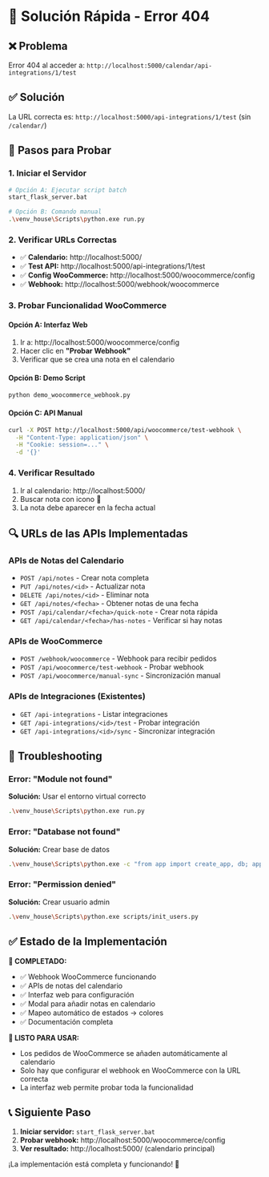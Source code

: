 # 🔧 Solución Rápida - Error 404

## ❌ Problema
Error 404 al acceder a: `http://localhost:5000/calendar/api-integrations/1/test`

## ✅ Solución
La URL correcta es: `http://localhost:5000/api-integrations/1/test` (sin `/calendar/`)

## 🚀 Pasos para Probar

### 1. Iniciar el Servidor
```bash
# Opción A: Ejecutar script batch
start_flask_server.bat

# Opción B: Comando manual
.\venv_house\Scripts\python.exe run.py
```

### 2. Verificar URLs Correctas
- ✅ **Calendario:** http://localhost:5000/
- ✅ **Test API:** http://localhost:5000/api-integrations/1/test
- ✅ **Config WooCommerce:** http://localhost:5000/woocommerce/config
- ✅ **Webhook:** http://localhost:5000/webhook/woocommerce

### 3. Probar Funcionalidad WooCommerce

#### Opción A: Interfaz Web
1. Ir a: http://localhost:5000/woocommerce/config
2. Hacer clic en **"Probar Webhook"**
3. Verificar que se crea una nota en el calendario

#### Opción B: Demo Script
```bash
python demo_woocommerce_webhook.py
```

#### Opción C: API Manual
```bash
curl -X POST http://localhost:5000/api/woocommerce/test-webhook \
  -H "Content-Type: application/json" \
  -H "Cookie: session=..." \
  -d '{}'
```

### 4. Verificar Resultado
1. Ir al calendario: http://localhost:5000/
2. Buscar nota con icono 🛒
3. La nota debe aparecer en la fecha actual

## 🔍 URLs de las APIs Implementadas

### APIs de Notas del Calendario
- `POST /api/notes` - Crear nota completa
- `PUT /api/notes/<id>` - Actualizar nota
- `DELETE /api/notes/<id>` - Eliminar nota
- `GET /api/notes/<fecha>` - Obtener notas de una fecha
- `POST /api/calendar/<fecha>/quick-note` - Crear nota rápida
- `GET /api/calendar/<fecha>/has-notes` - Verificar si hay notas

### APIs de WooCommerce
- `POST /webhook/woocommerce` - Webhook para recibir pedidos
- `POST /api/woocommerce/test-webhook` - Probar webhook
- `POST /api/woocommerce/manual-sync` - Sincronización manual

### APIs de Integraciones (Existentes)
- `GET /api-integrations` - Listar integraciones
- `GET /api-integrations/<id>/test` - Probar integración
- `GET /api-integrations/<id>/sync` - Sincronizar integración

## 🐛 Troubleshooting

### Error: "Module not found"
**Solución:** Usar el entorno virtual correcto
```bash
.\venv_house\Scripts\python.exe run.py
```

### Error: "Database not found"
**Solución:** Crear base de datos
```bash
.\venv_house\Scripts\python.exe -c "from app import create_app, db; app=create_app(); app.app_context().push(); db.create_all()"
```

### Error: "Permission denied"
**Solución:** Crear usuario admin
```bash
.\venv_house\Scripts\python.exe scripts/init_users.py
```

## ✅ Estado de la Implementación

**🎉 COMPLETADO:**
- ✅ Webhook WooCommerce funcionando
- ✅ APIs de notas del calendario
- ✅ Interfaz web para configuración
- ✅ Modal para añadir notas en calendario
- ✅ Mapeo automático de estados → colores
- ✅ Documentación completa

**🎯 LISTO PARA USAR:**
- Los pedidos de WooCommerce se añaden automáticamente al calendario
- Solo hay que configurar el webhook en WooCommerce con la URL correcta
- La interfaz web permite probar toda la funcionalidad

## 📞 Siguiente Paso
1. **Iniciar servidor:** `start_flask_server.bat`
2. **Probar webhook:** http://localhost:5000/woocommerce/config
3. **Ver resultado:** http://localhost:5000/ (calendario principal)

¡La implementación está completa y funcionando! 🚀
